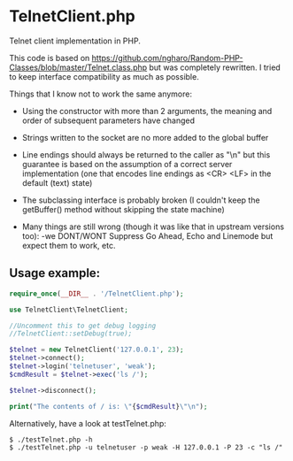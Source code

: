 TelnetClient.php
================

Telnet client implementation in PHP.

This code is based on https://github.com/ngharo/Random-PHP-Classes/blob/master/Telnet.class.php
but was completely rewritten. I tried to keep interface compatibility as much as possible.

Things that I know not to work the same anymore:<br>
- Using the constructor with more than 2 arguments, the meaning and order of subsequent parameters have changed<br>
- Strings written to the socket are no more added to the global buffer
- Line endings should always be returned to the caller as "\n" but this guarantee is based on the assumption of a correct server implementation (one that encodes line endings as \<CR\> \<LF\> in the default (text) state)
- The subclassing interface is probably broken (I couldn't keep the getBuffer() method without skipping the state machine)

- Many things are still wrong (though it was like that in upstream versions too):
	-we DONT/WONT Suppress Go Ahead, Echo and Linemode but expect them to work, etc.

Usage example:
---
```php
require_once(__DIR__ . '/TelnetClient.php');

use TelnetClient\TelnetClient;

//Uncomment this to get debug logging
//TelnetClient::setDebug(true);

$telnet = new TelnetClient('127.0.0.1', 23);
$telnet->connect();
$telnet->login('telnetuser', 'weak');
$cmdResult = $telnet->exec('ls /');

$telnet->disconnect();

print("The contents of / is: \"{$cmdResult}\"\n");
```

Alternatively, have a look at testTelnet.php:
```shell
$ ./testTelnet.php -h
$ ./testTelnet.php -u telnetuser -p weak -H 127.0.0.1 -P 23 -c "ls /"
```
